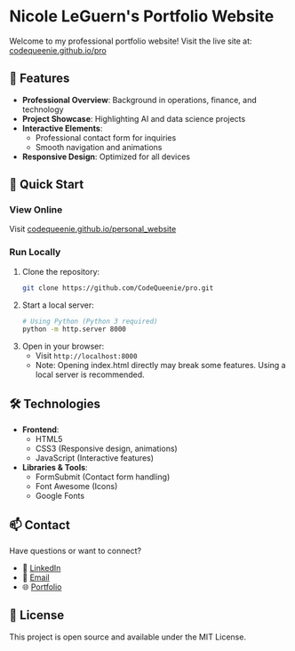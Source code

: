 # Nicole LeGuern's Portfolio Website

Welcome to my professional portfolio website! Visit the live site at: [codequeenie.github.io/pro](https://codequeenie.github.io/pro)

## 🌟 Features

- **Professional Overview**: Background in operations, finance, and technology
- **Project Showcase**: Highlighting AI and data science projects
- **Interactive Elements**: 
  - Professional contact form for inquiries
  - Smooth navigation and animations
- **Responsive Design**: Optimized for all devices

## 🚀 Quick Start

### View Online
Visit [codequeenie.github.io/personal_website](https://codequeenie.github.io/pro)

### Run Locally
1. Clone the repository:
   ```bash
   git clone https://github.com/CodeQueenie/pro.git
   ```
2. Start a local server:
   ```bash
   # Using Python (Python 3 required)
   python -m http.server 8000
   ```
3. Open in your browser:
   - Visit `http://localhost:8000`
   - Note: Opening index.html directly may break some features. Using a local server is recommended.

## 🛠️ Technologies

- **Frontend**:
  - HTML5
  - CSS3 (Responsive design, animations)
  - JavaScript (Interactive features)
- **Libraries & Tools**:
  - FormSubmit (Contact form handling)
  - Font Awesome (Icons)
  - Google Fonts

## 📫 Contact

Have questions or want to connect?
- 💼 [LinkedIn](https://www.linkedin.com/in/nicoleleguern)
- 📧 [Email](mailto:nicoleleguern.pro@gmail.com)
- 🌐 [Portfolio](https://codequeenie.github.io/pro)

## 📝 License

This project is open source and available under the MIT License.
